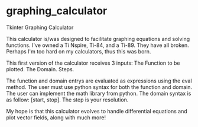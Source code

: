 # graphing_calculator
Tkinter Graphing Calculator

This calculator is/was designed to facilitate graphing equations and solving functions.  I've owned a Ti Nspire, Ti-84, and a Ti-89.  They have all broken.  Perhaps I'm too hard on my calculators, thus this was born.

This first version of the calculator receives 3 inputs:
The Function to be plotted.
The Domain.
Steps.

The function and domain entrys are evaluated as expressions using the eval method.  The user must use python syntax for both the function and domain.  The user can implement the math library from python.  The domain syntax is as follow: [start, stop].  The step is your resolution.

My hope is that this calculator evolves to handle differential equations and plot vector fields, along with much more!
